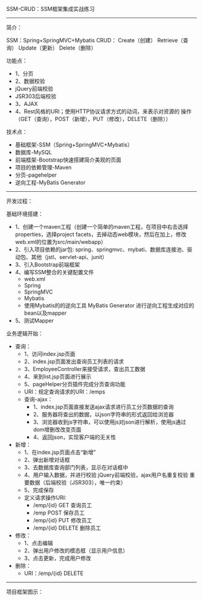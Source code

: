 SSM-CRUD：SSM框架集成实战练习 

---

简介：

SSM：Spring+SpringMVC+Mybatis CRUD： Create（创建） Retrieve（查询） Update（更新） Delete（删除）

功能点：

- 1、分页
-  2、数据校验
  - jQuery前端校验 
  -  JSR303后端校验 
- 3、AJAX
-  4、Rest风格的URI；使用HTTP协议请求方式的动词，来表示对资源的 操作（GET（查询），POST（新增），PUT（修改），DELETE（删除））

技术点：

- 基础框架-SSM（Spring+SpringMVC+Mybatis）
- 数据库-MySQL
- 前端框架-Bootstrap快速搭建简介美观的页面
- 项目的依赖管理-Maven
- 分页-pagehelper
- 逆向工程-MyBatis Generator

---

开发过程：

基础环境搭建：

- 1、创建一个maven工程（创建一个简单的maven工程，在项目中右击选择properties，选择project facets，去掉动态web模块，然后在加上，修改web.xml的位置为src/main/webapp） 
- 2、引入项目依赖的jar包: spring、springmvc、mybati、数据库连接池、驱动包、其他（jstl、servlet-api、junit） 
- 3、引入Bootstrap前端框架 
- 4、编写SSM整合的关键配置文件
  - web.xml
  - Spring
  - SpringMVC
  - Mybatis
  - 使用Mybatis的的逆向工具 MyBatis Generator 进行逆向工程生成对应的bean以及mapper
- 5、测试Mapper 

业务逻辑开始：

- 查询：
  - 1、访问index.jsp页面
  - 2、index.jsp页面发出查询员工列表的请求
  - 3、EmployeeController来接受请求，查出员工数据
  - 4、来到list.jsp页面进行展示
  - 5、pageHelper分页插件完成分页查询功能 
  - URI：规定查询请求的URI：/emps
  - 查询-ajax：
    - 1、index.jsp页面直接发送ajax请求进行员工分页数据的查询
    - 2、服务器将查出的数据，以json字符串的形式返回给浏览器
    - 3、浏览器收到js字符串，可以使用js对json进行解析，使用js通过dom增删改改变页面
    - 4、返回json，实现客户端的无关性
- 新增：
  - 1、在index.jsp页面点击“新增”
  - 2、弹出新增对话框
  - 3、去数据库查询部门列表，显示在对话框中
  - 4、用户输入数据，并进行校验
    jQuery前端校验，ajax用户名重复校验
    重要数据（后端校验（JSR303），唯一约束）
  -  5、完成保存
  - 定义请求操作URI:
    - /emp/{id} GET 查询员工
    - /emp POST 保存员工
    - /emp/{id} PUT 修改员工
    - /emp/{id} DELETE 删除员工
- 修改：
  - 1、点击编辑
  - 2、弹出用户修改的模态框（显示用户信息）
  - 3、点击更新，完成用户修改
- 删除：
  - URI：/emp/{id} DELETE

---

项目框架图示：
